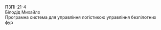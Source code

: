 ПЗПІ-21-4  
Білодід Михайло  
Програмна система для управління логістикою управління безпілотних фур
